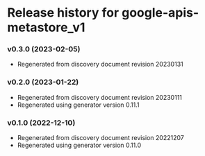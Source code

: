 # Release history for google-apis-metastore_v1

### v0.3.0 (2023-02-05)

* Regenerated from discovery document revision 20230131

### v0.2.0 (2023-01-22)

* Regenerated from discovery document revision 20230111
* Regenerated using generator version 0.11.1

### v0.1.0 (2022-12-10)

* Regenerated from discovery document revision 20221207
* Regenerated using generator version 0.11.0

